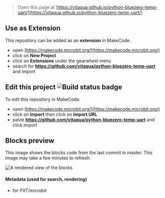 
> Open this page at [https://vitaqua.github.io/python-bluezero-temp-uart/](https://vitaqua.github.io/python-bluezero-temp-uart/)

## Use as Extension

This repository can be added as an **extension** in MakeCode.

* open [https://makecode.microbit.org/](https://makecode.microbit.org/)
* click on **New Project**
* click on **Extensions** under the gearwheel menu
* search for **https://github.com/vitaqua/python-bluezero-temp-uart** and import

## Edit this project ![Build status badge](https://github.com/vitaqua/python-bluezero-temp-uart/workflows/MakeCode/badge.svg)

To edit this repository in MakeCode.

* open [https://makecode.microbit.org/](https://makecode.microbit.org/)
* click on **Import** then click on **Import URL**
* paste **https://github.com/vitaqua/python-bluezero-temp-uart** and click import

## Blocks preview

This image shows the blocks code from the last commit in master.
This image may take a few minutes to refresh.

![A rendered view of the blocks](https://github.com/vitaqua/python-bluezero-temp-uart/raw/master/.github/makecode/blocks.png)

#### Metadata (used for search, rendering)

* for PXT/microbit
<script src="https://makecode.com/gh-pages-embed.js"></script><script>makeCodeRender("{{ site.makecode.home_url }}", "{{ site.github.owner_name }}/{{ site.github.repository_name }}");</script>
